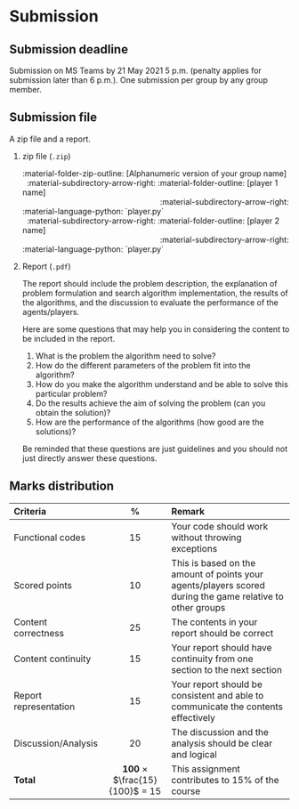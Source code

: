 # Submission

## Submission deadline

Submission on MS Teams by 21 May 2021 5 p.m. (penalty applies for submission later than 6 p.m.). One submission per group by any group member.

## Submission file

A zip file and a report.

1. zip file (`.zip`)

    <div style="display:flex;flex-direction:column;">
      <div>:material-folder-zip-outline: [Alphanumeric version of your group name]</div>
      <div>&nbsp; :material-subdirectory-arrow-right: :material-folder-outline: [player 1 name]</div>
      <div>&nbsp; <span style="opacity:0">:material-subdirectory-arrow-right:</span>&nbsp; :material-subdirectory-arrow-right: :material-language-python: `player.py`</div>
      <div>&nbsp; :material-subdirectory-arrow-right: :material-folder-outline: [player 2 name]</div>
      <div>&nbsp; <span style="opacity:0">:material-subdirectory-arrow-right:</span>&nbsp; :material-subdirectory-arrow-right: :material-language-python: `player.py`</div>
    </div>

2. Report (`.pdf`)

    The report should include the problem description, the explanation of problem formulation and search algorithm implementation, the results of the algorithms, and the discussion to evaluate the performance of the agents/players.

    Here are some questions that may help you in considering the content to be included in the report.

    1.  What is the problem the algorithm need to solve?
    2.  How do the different parameters of the problem fit into the algorithm?
    3.  How do you make the algorithm understand and be able to solve this particular problem?
    4.  Do the results achieve the aim of solving the problem (can you obtain the solution)?
    5.  How are the performance of the algorithms (how good are the solutions)?

    Be reminded that these questions are just guidelines and you should not just directly answer these questions. 

## Marks distribution

| Criteria |   %   | Remark |
|:---------|:-----:|:-------|
| Functional codes      | 15 | Your code should work without throwing exceptions |
| Scored points         | 10 | This is based on the amount of points your agents/players scored during the game relative to other groups |
| Content correctness   | 25 | The contents in your report should be correct |
| Content continuity    | 15 | Your report should have continuity from one section to the next section |
| Report representation | 15 | Your report should be consistent and able to communicate the contents effectively |
| Discussion/Analysis   | 20 | The discussion and the analysis should be clear and logical |
| **Total** | **100** &times; $\frac{15}{100}$ = 15 | This assignment contributes to 15% of the course |

